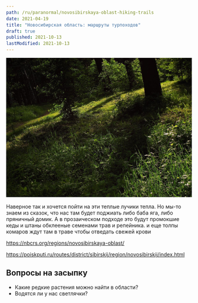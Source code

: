 ```yaml
---
path: /ru/paranormal/novosibirskaya-oblast-hiking-trails
date: 2021-04-19
title: "Новосибирская область: маршруты турпоходов"
draft: true
published: 2021-10-13
lastModified: 2021-10-13
---
```



![ботанический сад](./botanical-garden.jpg)

Наверное так и хочется пойти на эти теплые лучики тепла. Но мы-то знаем из сказок, что нас там будет поджиать либо баба яга, либо пряничный домик. А в прозаическом подходе это будут промокшие кеды и штаны обклееные семенами трав и репейника. и еще толпы комаров ждут там в траве чтобы отведать свежей крови


https://nbcrs.org/regions/novosibirskaya-oblast/

https://poiskputi.ru/routes/district/sibirskij/region/novosibirskij/index.html


## Вопросы на засыпку

- Какие редкие растения можно найти в области?
- Водятся ли у нас светлячки?